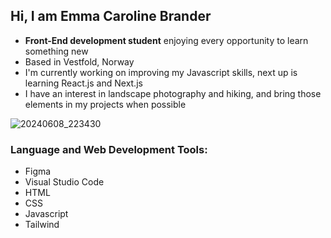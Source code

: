 ## Hi, I am Emma Caroline Brander

- __Front-End development student__ enjoying every opportunity to learn something new
- Based in Vestfold, Norway
- I'm currently working on improving my Javascript skills, next up is learning React.js and Next.js
- I have an interest in landscape photography and hiking, and bring those elements in my projects when possible

![20240608_223430](https://github.com/EmmaCaroline/EmmaCaroline/assets/142815353/311624ec-2aa7-45cb-867a-707b31b006ce)


### Language and Web Development Tools:
- Figma
- Visual Studio Code
- HTML
- CSS
- Javascript
- Tailwind
